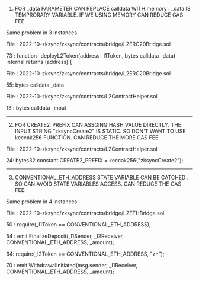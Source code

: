 

1)  FOR _data PARAMETER CAN REPLACE calldata WITH memory . _data IS TEMPRORARY VARIABLE. IF WE USING MEMORY CAN REDUCE GAS FEE

Same problem in 3 instances.

File :    2022-10-zksync/zksync/contracts/bridge/L2ERC20Bridge.sol

73 :     function _deployL2Token(address _l1Token, bytes calldata _data) internal returns (address) {

File :   2022-10-zksync/zksync/contracts/bridge/L2ERC20Bridge.sol

55:      bytes calldata _data

File :   2022-10-zksync/zksync/contracts/L2ContractHelper.sol

13 :     bytes calldata _input

------------------------------------------------------------------------------------------------------------------------------------------------------------

2.  FOR CREATE2_PREFIX CAN ASSGING HASH VALUE DIRECTLY. THE INPUT STRING  "zksyncCreate2" IS STATIC. SO DON'T WANT TO USE keccak256 FUNCTION. CAN REDUCE THE MORE GAS FEE. 

File : 2022-10-zksync/zksync/contracts/L2ContractHelper.sol

24:  bytes32 constant CREATE2_PREFIX = keccak256("zksyncCreate2");
 
-----------------------------------------------------------------------------------------------------------------------------------------------

3)   CONVENTIONAL_ETH_ADDRESS STATE VARIABLE CAN BE CATCHED . SO CAN AVOID STATE VARIABLES ACCESS. CAN REDUCE THE GAS FEE. 

Same problem in 4 instances 

File : 2022-10-zksync/zksync/contracts/bridge/L2ETHBridge.sol

50 :    require(_l1Token == CONVENTIONAL_ETH_ADDRESS);

54 :    emit FinalizeDeposit(_l1Sender, _l2Receiver, CONVENTIONAL_ETH_ADDRESS, _amount);

64:     require(_l2Token == CONVENTIONAL_ETH_ADDRESS, "zn");

70 :    emit WithdrawalInitiated(msg.sender, _l1Receiver, CONVENTIONAL_ETH_ADDRESS, _amount);


